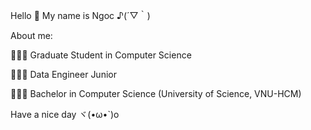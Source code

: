 Hello 👋 My name is Ngoc ♪(´▽｀)

About me:

👩🏻‍🎓 Graduate Student in Computer Science 

👩🏻‍💻 Data Engineer Junior

👩🏻‍🎓 Bachelor in Computer Science (University of Science, VNU-HCM)

Have a nice day ヾ(•ω•\`)o
